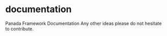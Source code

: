 # documentation
Panada Framework Documentation
Any other ideas please do not hesitate to contribute.
